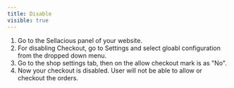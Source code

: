 ```yaml
---
title: Disable
visible: true
---
```


1. Go to the Sellacious panel of your website.
2. For disabling Checkout, go to Settings and select gloabl configuration from the dropped down menu.
3. Go to the shop settings tab, then on the allow checkout mark is as "No".
4. Now your checkout is disabled. User will not be able to allow or checkout the orders.